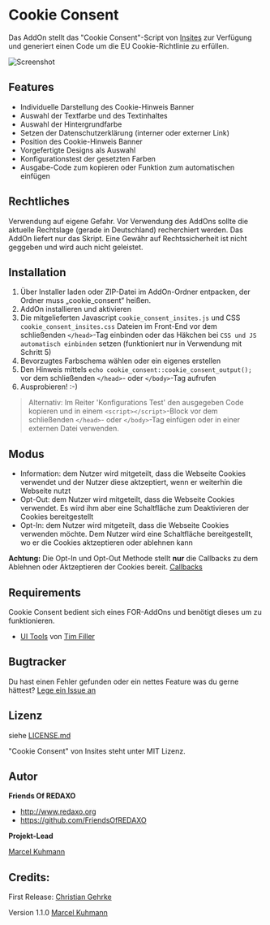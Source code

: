 # Cookie Consent

Das AddOn stellt das "Cookie Consent"-Script von [Insites](https://cookieconsent.insites.com) zur Verfügung und generiert einen Code um die EU Cookie-Richtlinie zu erfüllen.

![Screenshot](https://github.com/FriendsOfREDAXO/cookie_consent/blob/assets/cookie%20consent.png?raw=true)

## Features

- Individuelle Darstellung des Cookie-Hinweis Banner
 - Auswahl der Textfarbe und des Textinhaltes
 - Auswahl der Hintergrundfarbe
 - Setzen der Datenschutzerklärung (interner oder externer Link)
 - Position des Cookie-Hinweis Banner
- Vorgefertigte Designs als Auswahl
- Konfigurationstest der gesetzten Farben
- Ausgabe-Code zum kopieren oder Funktion zum automatischen einfügen

## Rechtliches
Verwendung auf eigene Gefahr. 
Vor Verwendung des AddOns sollte die aktuelle Rechtslage (gerade in Deutschland) recherchiert werden. Das AddOn liefert nur das Skript. Eine Gewähr auf Rechtssicherheit ist nicht geggeben und wird auch nicht geleistet. 

## Installation

1. Über Installer laden oder ZIP-Datei im AddOn-Ordner entpacken, der Ordner muss „cookie_consent“ heißen.
2. AddOn installieren und aktivieren
3. Die mitgelieferten Javascript `cookie_consent_insites.js` und CSS `cookie_consent_insites.css` Dateien im Front-End vor dem schließenden `</head>`-Tag einbinden oder das Häkchen bei `CSS und JS automatisch einbinden` setzen (funktioniert nur in Verwendung mit Schritt 5)
4. Bevorzugtes Farbschema wählen oder ein eigenes erstellen
5. Den Hinweis mittels `echo cookie_consent::cookie_consent_output();` vor dem schließenden `</head>`- oder `</body>`-Tag aufrufen
6. Ausprobieren! :-)

> Alternativ: Im Reiter 'Konfigurations Test' den ausgegeben Code kopieren und in einem `<script></script>`-Block vor dem schließenden `</head>`- oder `</body>`-Tag einfügen oder in einer externen Datei verwenden.

## Modus

- Information:
  dem Nutzer wird mitgeteilt, dass die Webseite Cookies verwendet und der Nutzer diese aktzeptiert, wenn er weiterhin die Webseite nutzt
- Opt-Out:
  dem Nutzer wird mitgeteilt, dass die Webseite Cookies verwendet. Es wird ihm aber eine Schaltfläche zum Deaktivieren der Cookies bereitgestellt 
- Opt-In:
  dem Nutzer wird mitgeteilt, dass die Webseite Cookies verwenden möchte. Dem Nutzer wird eine Schaltfläche bereitgestellt, wo er die Cookies aktzeptieren oder ablehnen kann
 
**Achtung:** Die Opt-In und Opt-Out Methode stellt **nur** die Callbacks zu dem Ablehnen oder Aktzeptieren der Cookies bereit. [Callbacks](https://cookieconsent.insites.com/documentation/disabling-cookies/)

## Requirements

Cookie Consent bedient sich eines FOR-AddOns und benötigt dieses um zu funktionieren.
* [UI Tools](https://github.com/FriendsOfREDAXO/ui_tools) von [Tim Filler](https://github.com/elricco)

## Bugtracker

Du hast einen Fehler gefunden oder ein nettes Feature was du gerne hättest? [Lege ein Issue an](https://github.com/FriendsOfREDAXO/cookie_consent/issues)

## Lizenz

siehe [LICENSE.md](https://github.com/FriendsOfREDAXO/cookie_consent/blob/master/LICENSE)

"Cookie Consent" von Insites steht unter MIT Lizenz.

## Autor

**Friends Of REDAXO**

* http://www.redaxo.org
* https://github.com/FriendsOfREDAXO

**Projekt-Lead**

[Marcel Kuhmann](https://github.com/bloep)


## Credits:

First Release: [Christian Gehrke](https://github.com/chrison94)

Version 1.1.0 [Marcel Kuhmann](https://github.com/bloep)
